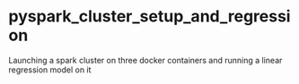 # pyspark_cluster_setup_and_regression
Launching a spark cluster on three docker containers and running a linear regression model on it
